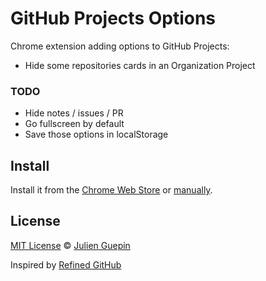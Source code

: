 # GitHub Projects Options

Chrome extension adding options to GitHub Projects:
- Hide some repositories cards in an Organization Project

### TODO
- Hide notes / issues / PR
- Go fullscreen by default
- Save those options in localStorage

## Install

Install it from the [Chrome Web Store](https://chrome.google.com/webstore/detail/github-projects-options/pmkiiheepcolpokabbgdkfciocanaifh) or [manually](http://superuser.com/a/247654/6877).

## License

[MIT License](LICENSE.md) © [Julien Guepin](http://guep.in)

Inspired by [Refined GitHub](https://github.com/sindresorhus/refined-github)
